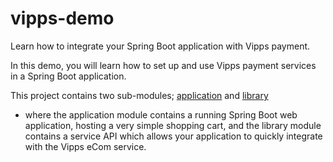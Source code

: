 # vipps-demo
Learn how to integrate your Spring Boot application with Vipps payment.

In this demo, you will learn how to set up and use Vipps payment services in a Spring Boot application.

This project contains two sub-modules; [application](./application/README.md) and [library](./library/README.md)
- where the application module contains a running Spring Boot web application, hosting a very simple shopping cart,
and the library module contains a service API which allows your application to quickly integrate with the Vipps eCom service.
